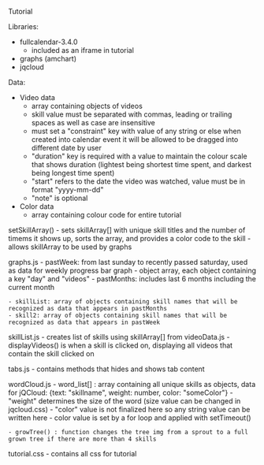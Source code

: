 Tutorial

Libraries: 
- fullcalendar-3.4.0
    - included as an iframe in tutorial
- graphs (amchart)
- jqcloud

Data:
- Video data
    - array containing objects of videos 
    - skill value must be separated with commas, leading or trailing spaces as well as case are insensitive
    - must set a "constraint" key with value of any string or else when created into calendar event it will be allowed to be dragged into           different date by user
    - "duration" key is required with a value to maintain the colour scale that shows duration (lightest being shortest time spent, and darkest     being longest time spent)
    - "start" refers to the date the video was watched, value must be in format "yyyy-mm-dd"
    - "note" is optional
- Color data
    - array containing colour code for entire tutorial

setSkillArray() - sets skillArray[] with unique skill titles and the number of timems it shows up, 
                    sorts the array, and provides a color code to the skill
                - allows skillArray to be used by graphs 

graphs.js
    - pastWeek: from last sunday to recently passed saturday, used as data for weekly progress bar graph
            - object array, each object containing a key "day" and "videos"
    - pastMonths: includes last 6 months including the current month

    - skillList: array of objects containing skill names that will be recognized as data that appears in pastMonths
    - skill2: array of objects containing skill names that will be recognized as data that appears in pastWeek

skillList.js
    - creates list of skills using skillArray[] from videoData.js
    - displayVideos() is when a skill is clicked on, displaying all videos that contain the skill clicked on

tabs.js
    - contains methods that hides and shows tab content

wordCloud.js
    - word_list[] : array containing all unique skills as objects, data for jQCloud:
            {text: "skillname", weight: number, color: "someColor"}
        - "weight" determines the size of the word (size value can be changed in jqcloud.css)
        - "color" value is not finalized here so any string value can be written here
            - color value is set by a for loop and applied with setTimeout()

    - growTree() : function changes the tree img from a sprout to a full grown tree if there are more than 4 skills

tutorial.css
    - contains all css for tutorial
